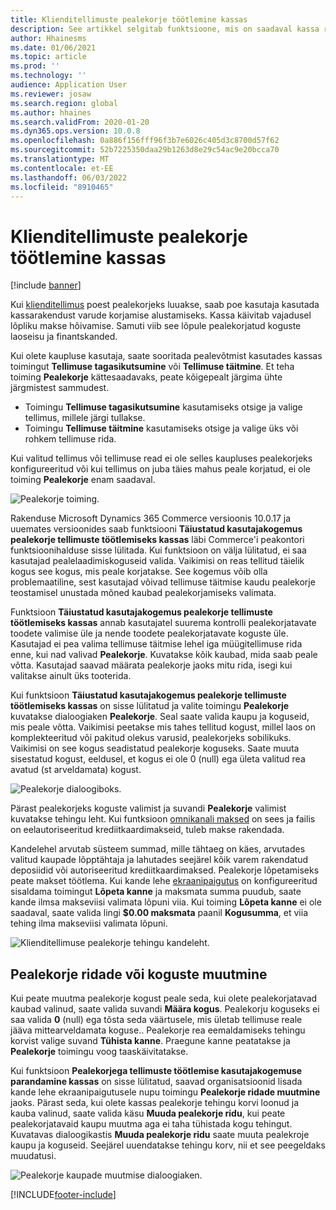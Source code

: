 ```yaml
---
title: Klienditellimuste pealekorje töötlemine kassas
description: See artikkel selgitab funktsioone, mis on saadaval kassa rakenduses kliendi tellimuse peale võtta.
author: Hhainesms
ms.date: 01/06/2021
ms.topic: article
ms.prod: ''
ms.technology: ''
audience: Application User
ms.reviewer: josaw
ms.search.region: global
ms.author: hhaines
ms.search.validFrom: 2020-01-20
ms.dyn365.ops.version: 10.0.8
ms.openlocfilehash: 0a886f156fff96f3b7e6026c405d3c8700d57f62
ms.sourcegitcommit: 52b7225350daa29b1263d8e29c54ac9e20bcca70
ms.translationtype: MT
ms.contentlocale: et-EE
ms.lasthandoff: 06/03/2022
ms.locfileid: "8910465"
---
```

# <a name="process-customer-order-pickups-in-pos"></a>Klienditellimuste pealekorje töötlemine kassas

[!include [banner](includes/banner.md)]

Kui [klienditellimus](customer-orders-overview.md) poest pealekorjeks luuakse, saab poe kasutaja kasutada kassarakendust varude korjamise alustamiseks. Kassa käivitab vajadusel lõpliku makse hõivamise. Samuti viib see lõpule pealekorjatud koguste laoseisu ja finantskanded.

Kui olete kaupluse kasutaja, saate sooritada pealevõtmist kasutades kassas toimingut **Tellimuse tagasikutsumine** või **Tellimuse täitmine**. Et teha toiming **Pealekorje** kättesaadavaks, peate kõigepealt järgima ühte järgmistest sammudest.

- Toimingu **Tellimuse tagasikutsumine** kasutamiseks otsige ja valige tellimus, millele järgi tullakse.
- Toimingu **Tellimuse täitmine** kasutamiseks otsige ja valige üks või rohkem tellimuse rida.

Kui valitud tellimus või tellimuse read ei ole selles kaupluses pealekorjeks konfigureeritud või kui tellimus on juba täies mahus peale korjatud, ei ole toiming **Pealekorje** enam saadaval.

![Pealekorje toiming.](media/pickupoperation.png)

Rakenduse Microsoft Dynamics 365 Commerce versioonis 10.0.17 ja uuemates versioonides saab funktsiooni **Täiustatud kasutajakogemus pealekorje tellimuste töötlemiseks kassas** läbi Commerce'i peakontori funktsioonihalduse sisse lülitada. Kui funktsioon on välja lülitatud, ei saa kasutajad pealelaadimiskoguseid valida. Vaikimisi on reas tellitud täielik kogus see kogus, mis peale korjatakse. See kogemus võib olla problemaatiline, sest kasutajad võivad tellimuse täitmise kaudu pealekorje teostamisel unustada mõned kaubad pealekorjamiseks valimata.

Funktsioon **Täiustatud kasutajakogemus pealekorje tellimuste töötlemiseks kassas** annab kasutajatel suurema kontrolli pealekorjatavate toodete valimise üle ja nende toodete pealekorjatavate koguste üle. Kasutajad ei pea valima tellimuse täitmise lehel iga müügitellimuse rida enne, kui nad valivad **Pealekorje**. Kuvatakse kõik kaubad, mida saab peale võtta. Kasutajad saavad määrata pealekorje jaoks mitu rida, isegi kui valitakse ainult üks tooterida.

Kui funktsioon **Täiustatud kasutajakogemus pealekorje tellimuste töötlemiseks kassas** on sisse lülitatud ja valite toimingu **Pealekorje** kuvatakse dialoogiaken **Pealekorje**. Seal saate valida kaupu ja koguseid, mis peale võtta. Vaikimisi peetakse mis tahes tellitud kogust, millel laos on komplekteeritud või pakitud olekus varusid, pealekorjeks sobilikuks. Vaikimisi on see kogus seadistatud pealekorje koguseks. Saate muuta sisestatud kogust, eeldusel, et kogus ei ole 0 (null) ega ületa valitud rea avatud (st arveldamata) kogust.

![Pealekorje dialoogiboks.](media/pickupselect.png)

Pärast pealekorjeks koguste valimist ja suvandi **Pealekorje** valimist kuvatakse tehingu leht. Kui funtksioon [omnikanali maksed](omni-channel-payments.md) on sees ja failis on eelautoriseeritud krediitkaardimakseid, tuleb makse rakendada.

Kandelehel arvutab süsteem summad, mille tähtaeg on käes, arvutades valitud kaupade lõpptähtaja ja lahutades seejärel kõik varem rakendatud deposiidid või autoriseeritud krediitkaardimaksed. Pealekorje lõpetamiseks peate makset töötlema. Kui kande lehe [ekraanipaigutus](pos-screen-layouts.md) on konfigureeritud sisaldama toimingut **Lõpeta kanne** ja maksmata summa puudub, saate kande ilmsa makseviisi valimata lõpuni viia. Kui toiming **Lõpeta kanne** ei ole saadaval, saate valida lingi **$0.00 maksmata** paanil **Kogusumma**, et viia tehing ilma makseviisi valimata lõpuni.

![Klienditellimuse pealekorje tehingu kandeleht.](media/pickupcart.png)

## <a name="changing-pickup-lines-or-quantities"></a>Pealekorje ridade või koguste muutmine

Kui peate muutma pealekorje kogust peale seda, kui olete pealekorjatavad kaubad valinud, saate valida suvandi **Määra kogus**. Pealekorju koguseks ei saa valida **0** (null) ega tõsta seda väärtusele, mis ületab tellimuse reale jääva mittearveldamata koguse.. Pealekorje rea eemaldamiseks tehingu korvist valige suvand **Tühista kanne**. Praegune kanne peatatakse ja **Pealekorje** toimingu voog taaskäivitatakse.

Kui funktsioon **Pealekorjega tellimuste töötlemise kasutajakogemuse parandamine kassas** on sisse lülitatud, saavad organisatsioonid lisada kande lehe ekraanipaigutusele nupu toimingu **Pealekorje ridade muutmine** jaoks. Pärast seda, kui olete kassas pealekorje tehingu korvi loonud ja kauba valinud, saate valida käsu **Muuda pealekorje ridu**, kui peate pealekorjatavaid kaupu muutma aga ei taha tühistada kogu tehingut. Kuvatavas dialoogikastis **Muuda pealekorje ridu** saate muuta pealekroje kaupu ja koguseid. Seejärel uuendatakse tehingu korv, nii et see peegeldaks muudatusi.

![Pealekorje kaupade muutmise dialoogiaken.](media/pickupchange.png)


[!INCLUDE[footer-include](../includes/footer-banner.md)]